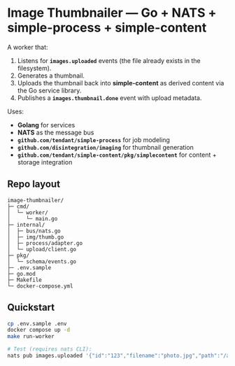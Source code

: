 # Image Thumbnailer — Go + NATS + simple-process + simple-content

A worker that:
1. Listens for **`images.uploaded`** events (the file already exists in the filesystem).
2. Generates a thumbnail.
3. Uploads the thumbnail back into **simple-content** as derived content via the Go service library.
4. Publishes a **`images.thumbnail.done`** event with upload metadata.

Uses:
- **Golang** for services
- **NATS** as the message bus
- **`github.com/tendant/simple-process`** for job modeling
- **`github.com/disintegration/imaging`** for thumbnail generation
- **`github.com/tendant/simple-content/pkg/simplecontent`** for content + storage integration

## Repo layout
```
image-thumbnailer/
├─ cmd/
│  └─ worker/
│     └─ main.go
├─ internal/
│  ├─ bus/nats.go
│  ├─ img/thumb.go
│  ├─ process/adapter.go
│  └─ upload/client.go
├─ pkg/
│  └─ schema/events.go
├─ .env.sample
├─ go.mod
├─ Makefile
└─ docker-compose.yml
```

## Quickstart

```bash
cp .env.sample .env
docker compose up -d
make run-worker

# Test (requires nats CLI):
nats pub images.uploaded '{"id":"123","filename":"photo.jpg","path":"/absolute/path/to/photo.jpg","happened_at":1690000000}'
```
